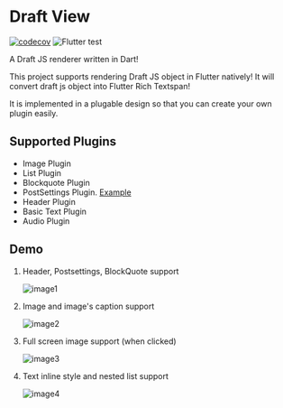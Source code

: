 <!-- @format -->

# Draft View

[![codecov](https://codecov.io/gh/sirily11/flutter_draftview/branch/main/graph/badge.svg?token=MGA0BCKL8P)](https://codecov.io/gh/sirily11/flutter_draftview) ![Flutter test](https://github.com/sirily11/flutter_draftview/workflows/Flutter%20test/badge.svg)

A Draft JS renderer written in Dart!

This project supports rendering Draft JS object in Flutter natively! It will convert draft js object into Flutter Rich Textspan!

It is implemented in a plugable design so that you can create your own plugin easily.

## Supported Plugins

- Image Plugin
- List Plugin
- Blockquote Plugin
- PostSettings Plugin. [Example](https://blog.sirileepage.com/#/post/39)
- Header Plugin
- Basic Text Plugin
- Audio Plugin

## Demo

1. Header, Postsettings, BlockQuote support

   ![image1](./images/1.png)

2. Image and image's caption support

   ![image2](./images/2.png)

3. Full screen image support (when clicked)

   ![image3](./images/3.png)


4. Text inline style and nested list support

   ![image4](./images/4.png)

